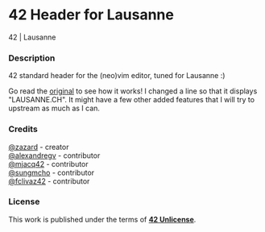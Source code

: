 # **42 Header for Lausanne**

42 | Lausanne

### **Description**

42 standard header for the (neo)vim editor, tuned for Lausanne :)

Go read the [original](https://github.com/42Paris/42header) to see how it works!
I changed a line so that it displays "LAUSANNE.CH". It might have a few other added features that I will try to upstream as much as I can.

### **Credits**

[@zazard](https://github.com/zazard) - creator  
[@alexandregv](https://github.com/alexandregv) - contributor  
[@mjacq42](https://github.com/mjacq42) - contributor  
[@sungmcho](https://github.com/lordtomi0325) - contributor  
[@fclivaz42](https://github.com/fclivaz42) - contributor  

### **License**

This work is published under the terms of **[42 Unlicense](https://github.com/gcamerli/42unlicense)**.
